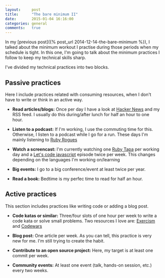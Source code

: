 ```yaml
---
layout:     post
title:      "The bare minimum II"
date:       2015-01-04 16:16:00
categories: general
comments:   true
---
```

In my [previous post]({% post_url 2014-12-14-the-bare-minimum %}), I talked about the minimum workout I practise during
 those periods when my schedule is tight. In this one, I'm going to talk about the minimum practices
 I follow to keep my technical skills sharp.

I've divided my technical practices into two blocks.

Passive practices
----------------
Here I include practices related with consuming resources, when I don't have to write or think
in an active way.

* **Read articles/blogs:** Once per day I have a look at [Hacker News][hackernews] and my RSS feed.
I usually do this during/after lunch for half an hour to one hour.

* **Listen to a podcast:** If I'm working, I use the commuting time for this. Otherwise, I listen to a podcast while I go for a run.
 These days I'm mainly listening to [Ruby Rogues][rubyrogues]

* **Watch a screencast:** I'm currently watching one [Ruby Tapa][rubytapas] per working day and
a [Let's code javascript][letscode] episode twice per week.
This changes depending on the languages I'm working on/learning

* **Big events:** I go to a big conference/event at least twice per year.

* **Read a book:** Bedtime is my perfec time to read for half an hour.

Active practices
-----------------
This section includes practices like writing code or adding a blog post.

* **Code katas or similar:** Three/four slots of one hour per week to write a code kata or
 solve small problems. Two resources I love are: [Exercism][exercism] and [Codewars][codewars]

* **Blog post:** One article per week. As you can tell, this practice is very new for me.
 I'm still trying to create the habit.

* **Contribute to an open source project:** Here, my target is at least one commit per week.

* **Community events:** At least one event (talk, hands-on session, etc.) every two weeks.

[hackernews]: https://news.ycombinator.com
[rubyrogues]: http://devchat.tv/ruby-rogues
[rubytapas]: http://www.rubytapas.com
[letscode]: http://www.letscodejavascript.com
[exercism]: http://exercism.io
[codewars]: http://www.codewars.com/about
